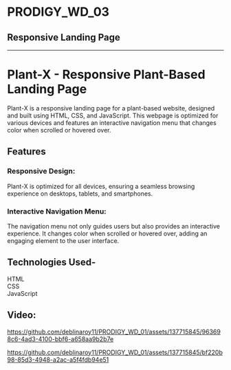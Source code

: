 # PRODIGY_WD_03
## Responsive Landing Page
---
# Plant-X - Responsive Plant-Based Landing Page
<p> Plant-X is a responsive landing page for a plant-based website, designed and built using HTML, CSS, and JavaScript. This webpage is optimized for various devices and features an interactive navigation menu that changes color when scrolled or hovered over. </p>

<h2> Features </h2>
<h3>Responsive Design:</h3> Plant-X is optimized for all devices, ensuring a seamless browsing experience on desktops, tablets, and smartphones.
<h3>Interactive Navigation Menu:</h3> The navigation menu not only guides users but also provides an interactive experience. It changes color when scrolled or hovered over, adding an engaging element to the user interface.

<h2> Technologies Used- </h2>
HTML
<br>
CSS
<br>
JavaScript
<br/>
<h2> Video: </h2>




https://github.com/deblinaroy11/PRODIGY_WD_01/assets/137715845/963698c6-4ad3-4100-bbf6-a658aa9b2b7e



https://github.com/deblinaroy11/PRODIGY_WD_01/assets/137715845/bf220b98-85d3-4948-a2ac-a5f4fdb94e51

